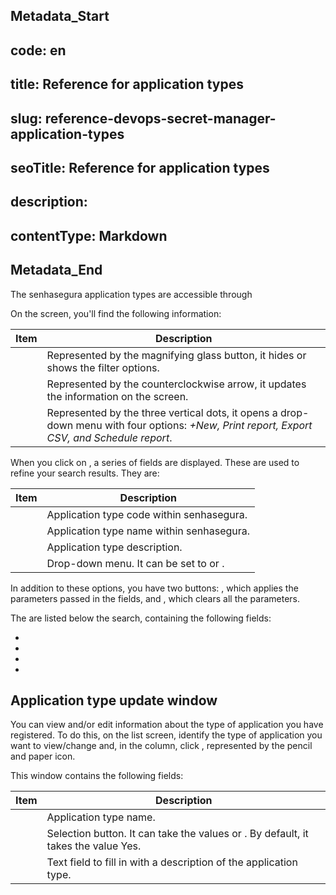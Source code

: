 ## Metadata_Start 
## code: en
## title: Reference for application types 
## slug: reference-devops-secret-manager-application-types 
## seoTitle: Reference for application types 
## description:  
## contentType: Markdown 
## Metadata_End
The senhasegura  application types are accessible through 

On the screen, you'll find the following information:

| Item | Description |
| --- | --- |
|  | Represented by the magnifying glass button, it hides or shows the filter options. |
|  | Represented by the counterclockwise arrow, it updates the information on the screen. |
|  | Represented by the three vertical dots, it opens a drop-down menu with four options: *+New, Print report, Export CSV, and Schedule report*. |

When you click on , a series of fields are displayed. These are used to refine your search results. They are:

| Item | Description |
| --- | --- |
|  | Application type code within senhasegura. |
|  | Application type name within senhasegura. |
|  | Application type description. |
|  | Drop-down menu. It can be set to  or . |

In addition to these options, you have two buttons: , which applies the parameters passed in the fields, and , which clears all the parameters.

The  are listed below the search, containing the following fields:

- 
- 
- 
- 

## Application type update window

You can view and/or edit information about the type of application you have registered. To do this, on the list screen, identify the type of application you want to view/change and, in the  column, click , represented by the pencil and paper icon.

This window contains the following fields:

| Item | Description |
| --- | --- |
|  | Application type name. |
|  | Selection button. It can take the values  or . By default, it takes the value Yes. |
|  | Text field to fill in with a description of the application type. |